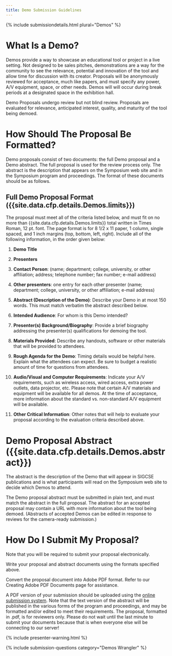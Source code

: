 ```yaml
---
title: Demo Submission Guidelines
---
```


{% include submissiondetails.html plural="Demos" %}

# What Is a Demo?

Demos provide a way to showcase an educational tool or project in a live 
setting. Not designed to be sales pitches, demonstrations are a way for 
the community to see the relevance, potential and innovation of the tool 
and allow time for discussion with its creator. Proposals will be 
anonymously reviewed for acceptance, much like papers, and must specify 
any power, A/V equipment, space, or other needs. Demos will will occur 
during break periods at a designated space in the exhibition hall.

Demo Proposals undergo review but not blind review. Proposals are 
evaluated for relevance, anticipated interest, quality, and maturity of 
the tool being demoed.

# How Should The Proposal Be Formatted?

Demo proposals consist of two documents: the full Demo proposal and a 
Demo abstract. The full proposal is used for the review process only. 
The abstract is the description that appears on the Symposium web site 
and in the Symposium program and proceedings. The format of these 
documents should be as follows.

## Full Demo Proposal Format ({{site.data.cfp.details.Demos.limits}})

The proposal must meet all of the criteria listed below, and must fit on 
no more than {{site.data.cfp.details.Demos.limits}} total written in Times Roman, 12 pt. font. The 
page format is for 8 1/2 x 11 paper, 1 column, single spaced, and 1 inch 
margins (top, bottom, left, right). Include all of the following 
information, in the order given below:

1. **Demo Title**

1. **Presenters**

1. **Contact Person**: (name; department; college, university, or other affiliation; address; telephone number; fax number; e-mail address)

1. **Other presenters**: one entry for each other presenter (name; department; college, university, or other affiliation; e-mail address)

1. **Abstract (Description of the Demo)**: Describe your Demo in at most 150 words. This must match verbatim the abstract described below.

1. **Intended Audience**: For whom is this Demo intended?

1. **Presenter(s) Background/Biography**: Provide a brief biography addressing the presenter(s) qualifications for demoing the tool.

1. **Materials Provided**: Describe any handouts, software or other materials that will be provided to attendees.

1. **Rough Agenda for the Demo**: Timing details would be helpful here. Explain what the attendees can expect.  Be sure to budget a realistic amount of time for questions from attendees.

1. **Audio/Visual and Computer Requirements**: Indicate your A/V requirements, such as wireless access, wired access, extra power outlets, data projector, etc. Please note that certain A/V materials and equipment will be available for all demos.  At the time of acceptance, more information about the standard vs. non-standard A/V equipment will be available.

1. **Other Critical Information**: Other notes that will help to evaluate your proposal according to the evaluation criteria described above.

# Demo Proposal Abstract ({{site.data.cfp.details.Demos.abstract}})

The abstract is the description of the Demo that will appear in SIGCSE 
publications and is what participants will read on the Symposium web 
site to decide which Demos to attend.

The Demo proposal abstract must be submitted in plain text, and must 
match the abstract in the full proposal. The abstract for an accepted 
proposal may contain a URL with more information about the tool being 
demoed. (Abstracts of accepted Demos can be edited in response to 
reviews for the camera-ready submission.)

# How Do I Submit My Proposal?

Note that you will be required to submit your proposal electronically.

Write your proposal and abstract documents using the formats specified 
above.

Convert the proposal document into Adobe PDF format. Refer to our 
Creating Adobe PDF Documents page for assistance.

A PDF version of your submission should be uploaded using the <a href="{{site.data.cfp.submissionurl}}">online submission system</a>. Note that the text version of the abstract will be published in the various forms of the program and proceedings, and may be formatted and/or edited to meet their requirements. The proposal, formatted in .pdf, is for reviewers only. Please do not wait until the last minute to submit your documents because that is when everyone else  will be connecting to our server!


{% include presenter-warning.html %}

{% include submission-questions category="Demos Wrangler" %}


